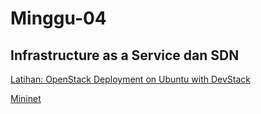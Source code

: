 # Minggu-04
## Infrastructure as a Service dan SDN

[Latihan: OpenStack Deployment on Ubuntu with DevStack](latihan-openstack.md)<br>

[Mininet]()

